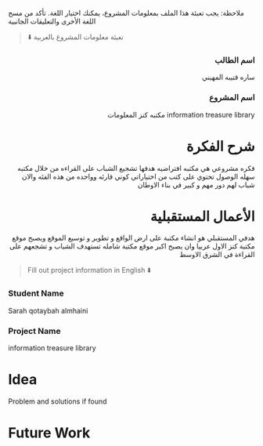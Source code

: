 
ملاحظة: يجب تعبئة هذا الملف بمعلومات المشروع، يمكنك اختيار اللغة. تأكد من مسح اللغة الأخرى والتعليقات الجانبية 
> ⬇️ تعبئة معلومات المشروع بالعربية  

<div dir="rtl">
  
### اسم الطالب

ساره قتيبه المهيني
### اسم المشروع
information treasure library
مكتبه كنز المعلومات
# شرح الفكرة
فكره مشروعي هي مكتبه افتراضيه هدفها تشجيع الشباب على القراءه من خلال مكتبه سهله الوصول تحتوي على كتب من اختياراتي كوني قارئه وواحده من هذه الفئه والان شباب لهم دور مهم و كبير في بناء الاوطان
 
 
# الأعمال المستقبلية
هدفي المستقبلي هو  انشاء مكتبة على ارض الواقع و تطوير و توسيع الموقع  ويصبح موقع مكتبة كنز الاول عربيا  وان يصبح اكبر موقع مكتبة شامله تستهدف الشباب و تشجعهم على القراءة في الشرق الاوسط

</div>

> Fill out project information in English ⬇️
### Student Name
Sarah qotaybah almhaini

### Project Name

information treasure library
# Idea
Problem and solutions if found 


# Future Work 


